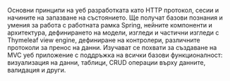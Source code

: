 Основни принципи на уеб разработката като HTTP протокол, сесии и начините на запазване на състоянието. Ще получат базови познания и умения за работа с работната рамка Spring, нейните компоненти и архитектура, дефинирането на модели, изгледи и частични изгледи с Thymeleaf view engine, дефиниране на контролери, различните протоколи за пренос на данни. Изучават се похвати за създаване на MVC уеб приложение с поддръжка на всички базови функционалност: визуализация на данни, таблици, CRUD операции върху данните, валидация и други.
